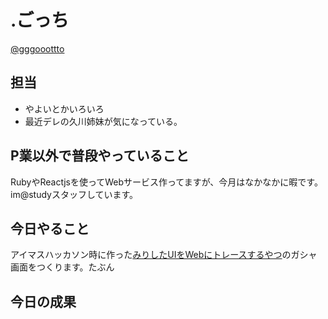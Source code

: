 # .ごっち

[@gggooottto](https://twitter.com/gggooottto)

## 担当

- やよいとかいろいろ
- 最近デレの久川姉妹が気になっている。

## P業以外で普段やっていること

RubyやReactjsを使ってWebサービス作ってますが、今月はなかなかに暇です。
im@studyスタッフしています。

## 今日やること

アイマスハッカソン時に作った[みりしたUIをWebにトレースするやつ](https://medium.com/@gggooottto/%E3%82%A2%E3%82%A4%E3%83%9E%E3%82%B9%E3%83%8F%E3%83%83%E3%82%AB%E3%82%BD%E3%83%B3%E3%81%A7%E3%83%9F%E3%83%AA%E3%82%B7%E3%82%BF%E3%81%AEui%E3%82%92%E4%BD%9C%E3%81%A3%E3%81%9F%E3%81%8A%E8%A9%B1-77d68d167155)のガシャ画面をつくります。たぶん

## 今日の成果
